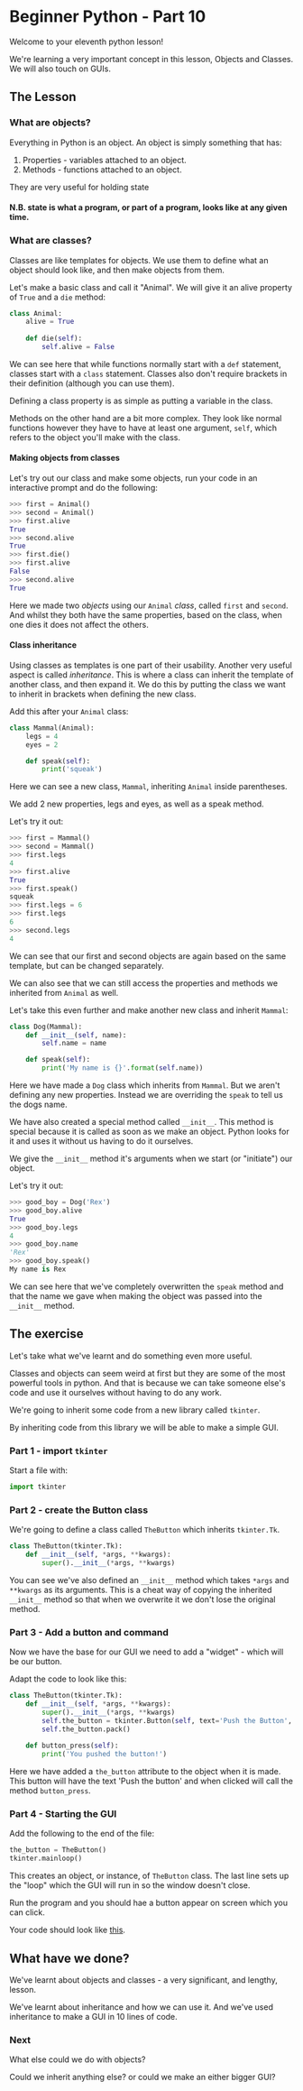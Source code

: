# Beginner Python - Part 10

Welcome to your eleventh python lesson!

We're learning a very important concept in this lesson, 
Objects and Classes. We will also touch on GUIs.

## The Lesson

### What are objects?

Everything in Python is an object. An object is simply something
that has:

1) Properties - variables attached to an object.
2) Methods - functions attached to an object.

They are very useful for holding state

#### N.B. state is what a program, or part of a program, looks like at any given time.

### What are classes?

Classes are like templates for objects. We use them to define
what an object should look like, and then make objects from them.

Let's make a basic class and call it "Animal". We will give it an alive
property of `True` and a `die` method:

```python
class Animal:
    alive = True
    
    def die(self):
        self.alive = False

``` 

We can see here that while functions normally start with a `def` statement,
classes start with a `class` statement. Classes also don't require brackets
in their definition (although you can use them).

Defining a class property is as simple as putting a variable in the class.

Methods on the other hand are a bit more complex. They look like normal 
functions however they have to have at least one argument, `self`, which 
refers to the object you'll make with the class. 

#### Making objects from classes

Let's try out our class and make some objects, run your code in an interactive
prompt and do the following:

```python
>>> first = Animal()
>>> second = Animal()
>>> first.alive
True
>>> second.alive
True
>>> first.die()
>>> first.alive
False
>>> second.alive
True
```

Here we made two _objects_ using our `Animal` _class_, called `first` and 
`second`. And whilst they both have the same properties, based on the class,
when one dies it does not affect the others.

#### Class inheritance

Using classes as templates is one part of their usability. Another very
useful aspect is called _inheritance_. This is where a class can inherit
the template of another class, and then expand it. We do this by putting
the class we want to inherit in brackets when defining the new class.

Add this after your `Animal` class:

```python
class Mammal(Animal):
    legs = 4
    eyes = 2

    def speak(self):
        print('squeak')
```

Here we can see a new class, `Mammal`, inheriting `Animal` inside 
parentheses.

We add 2 new properties, legs and eyes, as well as a speak method.

Let's try it out:

```python
>>> first = Mammal()
>>> second = Mammal()
>>> first.legs
4
>>> first.alive
True
>>> first.speak()
squeak
>>> first.legs = 6
>>> first.legs
6
>>> second.legs
4
```

We can see that our first and second objects are again based on the same 
template, but can be changed separately.

We can also see that we can still access the properties and methods we 
inherited from `Animal` as well.

Let's take this even further and make another new class and inherit
`Mammal`:

```python
class Dog(Mammal):
    def __init__(self, name):
        self.name = name

    def speak(self):
        print('My name is {}'.format(self.name))
```

Here we have made a `Dog` class which inherits from `Mammal`. But 
we aren't defining any new properties. Instead we are overriding the
`speak` to tell us the dogs name.

We have also created a special method called `__init__`. This method is
special because it is called as soon as we make an object. Python looks
for it and uses it without us having to do it ourselves.

We give the `__init__` method it's arguments when we start (or "initiate")
our object.

Let's try it out:

```python
>>> good_boy = Dog('Rex')
>>> good_boy.alive
True
>>> good_boy.legs
4
>>> good_boy.name
'Rex'
>>> good_boy.speak()
My name is Rex
```

We can see here that we've completely overwritten the `speak` method
and that the name we gave when making the object was passed into the 
`__init__` method.

## The exercise

Let's take what we've learnt and do something even more useful.

Classes and objects can seem weird at first but they are some of
the most powerful tools in python. And that is because we can take
someone else's code and use it ourselves without having to do any work.

We're going to inherit some code from a new library called `tkinter`.

By inheriting code from this library we will be able to make a simple GUI.

### Part 1 - import `tkinter`

Start a file with:

```python
import tkinter
```

### Part 2 - create the Button class

We're going to define a class called `TheButton` which inherits `tkinter.Tk`.

```python
class TheButton(tkinter.Tk):
    def __init__(self, *args, **kwargs):
        super().__init__(*args, **kwargs)
```

You can see we've also defined an `__init__` method which takes
`*args` and `**kwargs` as its arguments. This is a cheat way of
copying the inherited `__init__` method so that when we overwrite it
we don't lose the original method.

### Part 3 - Add a button and command

Now we have the base for our GUI we need to add a "widget" - which will
be our button.

Adapt the code to look like this:

```python
class TheButton(tkinter.Tk):
    def __init__(self, *args, **kwargs):
        super().__init__(*args, **kwargs)
        self.the_button = tkinter.Button(self, text='Push the Button', command=self.button_press)
        self.the_button.pack()
    
    def button_press(self):
        print('You pushed the button!')
```

Here we have added a `the_button` attribute to the object when it is made.
This button will have the text 'Push the button' and when clicked will
call the method `button_press`.

### Part 4 - Starting the GUI

Add the following to the end of the file:

```python
the_button = TheButton()
tkinter.mainloop()
```

This creates an object, or instance, of `TheButton` class. The last line
sets up the "loop" which the GUI will run in so the window doesn't close.

Run the program and you should hae a button appear on screen which you 
can click.

Your code should look like [this](the_button.py).


## What have we done?

We've learnt about objects and classes - a very significant, and lengthy,
lesson.

We've learnt about inheritance and how we can use it. And we've used
inheritance to make a GUI in 10 lines of code.

### Next

What else could we do with objects?

Could we inherit anything else? or could we make an either bigger GUI? 